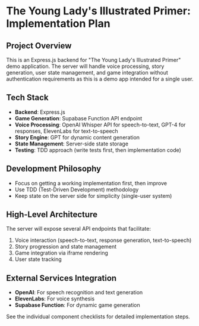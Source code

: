 # The Young Lady's Illustrated Primer: Implementation Plan

## Project Overview
This is an Express.js backend for "The Young Lady's Illustrated Primer" demo application. The server will handle voice processing, story generation, user state management, and game integration without authentication requirements as this is a demo app intended for a single user.

## Tech Stack
- **Backend**: Express.js 
- **Game Generation**: Supabase Function API endpoint
- **Voice Processing**: OpenAI Whisper API for speech-to-text, GPT-4 for responses, ElevenLabs for text-to-speech
- **Story Engine**: GPT for dynamic content generation
- **State Management**: Server-side state storage
- **Testing**: TDD approach (write tests first, then implementation code)

## Development Philosophy
- Focus on getting a working implementation first, then improve
- Use TDD (Test-Driven Development) methodology
- Keep state on the server side for simplicity (single-user system)

## High-Level Architecture
The server will expose several API endpoints that facilitate:
1. Voice interaction (speech-to-text, response generation, text-to-speech)
2. Story progression and state management
3. Game integration via iframe rendering
4. User state tracking

## External Services Integration
- **OpenAI**: For speech recognition and text generation
- **ElevenLabs**: For voice synthesis
- **Supabase Function**: For dynamic game generation

See the individual component checklists for detailed implementation steps. 